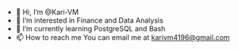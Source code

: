 - 👋 Hi, I’m @Kari-VM
- 👀 I’m interested in Finance and Data Analysis
- 🌱 I’m currently learning PostgreSQL and Bash
- 📫 How to reach me You can email me at karivm4196@gmail.com

<!---
Kari-VM/Kari-VM is a ✨ special ✨ repository because its `README.md` (this file) appears on your GitHub profile.
You can click the Preview link to take a look at your changes.
--->
